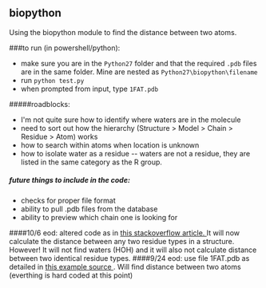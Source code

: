 ## biopython
Using the biopython module to find the distance between two atoms.



###to run (in powershell/python): 
- make sure you are in the ```Python27``` folder and that the required ```.pdb``` files are in the same folder.  Mine are nested as ```Python27\biopython\filename```
- run ```python test.py```
- when prompted from input, type ```1FAT.pdb```

#####roadblocks:
* I'm not quite sure how to identify where waters are in the molecule
* need to sort out how the hierarchy (Structure > Model > Chain > Residue > Atom) works 
* how to search within atoms when location is unknown
* how to isolate water as a residue -- waters are not a residue, they are listed in the same category as the R group.


##### future things to include in the code:
* checks for proper file format
* ability to pull .pdb files from the database
* ability to preview which chain one is looking for


####10/6 eod:
altered code as in <a href ="http://stackoverflow.com/questions/26193034/can-any-one-help-me-understand-and-solve-this-error" alt="the source"> this stackoverflow article. </a> It will now calculate the distance between any two residue types in a structure.
However! It will not find waters (HOH) and it will also not calculate distance between two identical residue types.
####9/24 eod:
use file 1FAT.pdb as detailed in <a href = "http://www.biotnet.org/sites/biotnet.org/files/documents/25/biopython_pdb.pdf" alt="the source"> this example source </a>. Will find distance between two atoms (everthing is hard coded at this point)